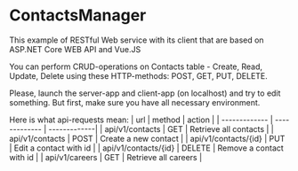 # ContactsManager
This example of RESTful Web service with its client that are based on ASP.NET Core WEB API and Vue.JS

You can perform CRUD-operations on Contacts table - Create, Read, Update, Delete using these HTTP-methods: POST, GET, PUT, DELETE.

Please, launch the server-app and client-app (on localhost) and try to edit something. But first, make sure you have all necessary environment.

Here is what api-requests mean:
| url  | method | action |
| ------------- | ------------- | -------------|
| api/v1/contacts  | GET  | Retrieve all contacts |
| api/v1/contacts  | POST  | Create a new contact |
| api/v1/contacts/{id}  | PUT  | Edit a contact with id |
| api/v1/contacts/{id}  | DELETE  | Remove a contact with id |
| api/v1/careers | GET  | Retrieve all careers |

